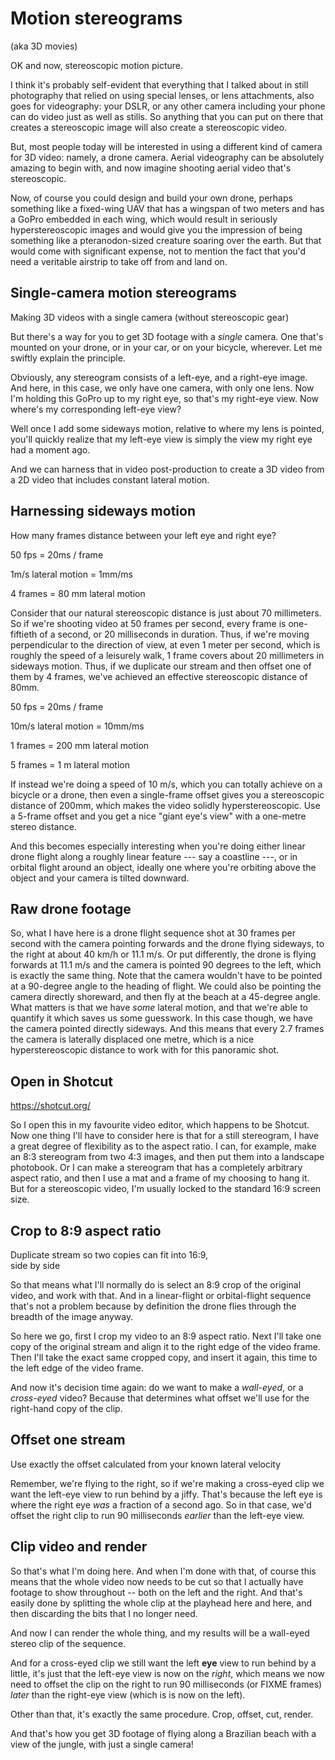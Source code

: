 # Motion stereograms
(aka 3D movies)

<!-- Note -->
OK and now, stereoscopic motion picture.

I think it's probably self-evident that everything that I talked about
in still photography that relied on using special lenses, or lens
attachments, also goes for videography: your DSLR, or any other camera
including your phone can do video just as well as stills. So anything
that you can put on there that creates a stereoscopic image will also
create a stereoscopic video.

But, most people today will be interested in using a different kind of
camera for 3D video: namely, a drone camera. Aerial videography can be
absolutely amazing to begin with, and now imagine shooting aerial
video that's stereoscopic.

Now, of course you could design and build your own drone, perhaps
something like a fixed-wing UAV that has a wingspan of two meters and
has a GoPro embedded in each wing, which would result in seriously
hyperstereoscopic images and would give you the impression of being
something like a pteranodon-sized creature soaring over the earth. But
that would come with significant expense, not to mention the fact that
you'd need a veritable airstrip to take off from and land on.


## Single-camera motion stereograms
Making 3D videos with a single camera (without stereoscopic gear)

<!-- Note -->
But there's a way for you to get 3D footage with a *single*
camera. One that's mounted on your drone, or in your car, or on your
bicycle, wherever. Let me swiftly explain the principle.

Obviously, any stereogram consists of a left-eye, and a right-eye
image. And here, in this case, we only have one camera, with only one
lens. Now I'm holding this GoPro up to my right eye, so that's my
right-eye view. Now where's my corresponding left-eye view?

Well once I add some sideways motion, relative to where my lens is
pointed, you'll quickly realize that my left-eye view is simply the
view my right eye had a moment ago.

And we can harness that in video post-production to create a 3D video
from a 2D video that includes constant lateral motion.


## Harnessing sideways motion
How many frames distance between your left eye and right eye?


50 fps = 20ms / frame

1m/s lateral motion = 1mm/ms

4 frames = 80 mm lateral motion

<!-- Note -->
Consider that our natural stereoscopic distance is just about 70
millimeters. So if we're shooting video at 50 frames per second, every
frame is one-fiftieth of a second, or 20 milliseconds in
duration. Thus, if we're moving perpendicular to the direction of
view, at even 1 meter per second, which is roughly the speed of a
leisurely walk, 1 frame covers about 20 millimeters in sideways
motion. Thus, if we duplicate our stream and then offset one of them
by 4 frames, we've achieved an effective stereoscopic distance of
80mm.


50 fps = 20ms / frame

10m/s lateral motion = 10mm/ms

1 frames = 200 mm lateral motion

5 frames = 1 m lateral motion

<!-- Note -->
If instead we're doing a speed of 10 m/s, which you can totally
achieve on a bicycle or a drone, then even a single-frame offset gives
you a stereoscopic distance of 200mm, which makes the video solidly
hyperstereoscopic. Use a 5-frame offset and you get a nice "giant
eye's view" with a one-metre stereo distance.

And this becomes especially interesting when you're doing either
linear drone flight along a roughly linear feature --- say a coastline
---, or in orbital flight around an object, ideally one where you're
orbiting above the object and your camera is tilted downward. 


## Raw drone footage 

<!-- Note -->
So, what I have here is a drone flight sequence shot at 30 frames
per second with the camera pointing forwards and the drone flying
sideways, to the right at about 40 km/h or 11.1 m/s. Or put differently, the
drone is flying forwards at 11.1 m/s and the camera is pointed 90
degrees to the left, which is exactly the same thing. Note that the
camera wouldn't have to be pointed at a 90-degree angle to the
heading of flight. We could also be pointing the camera directly
shoreward, and then fly at the beach at a 45-degree angle. What matters is
that we have *some* lateral motion, and that we're able to quantify it
which saves us some guesswork. In this case though, we have the camera
pointed directly sideways. And this means that every 2.7 frames the
camera is laterally displaced one metre, which is a nice
hyperstereoscopic distance to work with for this panoramic shot.


## Open in Shotcut
<https://shotcut.org/>

<!-- Note -->
So I open this in my favourite video editor, which happens to be
Shotcut. Now one thing I'll have to consider here is that for a still
stereogram, I have a great degree of flexibility as to the aspect
ratio. I can, for example, make an 8:3 stereogram from two 4:3 images,
and then put them into a landscape photobook. Or I can make a
stereogram that has a completely arbitrary aspect ratio, and then I
use a mat and a frame of my choosing to hang it. But for a
stereoscopic video, I'm usually locked to the standard 16:9 screen
size.


## Crop to 8:9 aspect ratio
Duplicate stream so two copies can fit into 16:9,  
side by side

<!-- Note -->
So that means what I'll normally do is select an 8:9 crop of the
original video, and work with that. And in a linear-flight or
orbital-flight sequence that's not a problem because by definition the
drone flies through the breadth of the image anyway.

So here we go, first I crop my video to an 8:9 aspect ratio. Next I'll
take one copy of the original stream and align it to the right edge of
the video frame. Then I'll take the exact same cropped copy, and
insert it again, this time to the left edge of the video frame.

And now it's decision time again: do we want to make a *wall-eyed*,
or a *cross-eyed* video? Because that determines what offset we'll
use for the right-hand copy of the clip.


## Offset one stream
Use exactly the offset calculated from your known lateral velocity 

<!-- Note -->
Remember, we're flying to the right, so if we're making a cross-eyed
clip we want the left-eye view to run behind by a jiffy. That's
because the left eye is where the right eye *was* a fraction of a
second ago. So in that case, we'd offset the right clip to run 90
milliseconds *earlier* than the left-eye view.


## Clip video and render

<!-- Note -->
So that's what I'm doing here. And when I'm done with that, of course
this means that the whole video now needs to be cut so that I actually
have footage to show throughout -- both on the left and the right. And
that's easily done by splitting the whole clip at the playhead here
and here, and then discarding the bits that I no longer need.

And now I can render the whole thing, and my results will be a
wall-eyed stereo clip of the sequence.

And for a cross-eyed clip we still want the left **eye** view to run
behind by a little, it's just that the left-eye view is now on the
*right*, which means we now need to offset the clip on the right to
run 90 milliseconds (or FIXME frames) *later* than the right-eye
view (which is is now on the left).

Other than that, it's exactly the same procedure. Crop, offset, cut,
render.

And that's how you get 3D footage of flying along a Brazilian beach
with a view of the jungle, with just a single camera!
